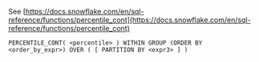 See [https://docs.snowflake.com/en/sql-reference/functions/percentile_cont](https://docs.snowflake.com/en/sql-reference/functions/percentile_cont)
```
PERCENTILE_CONT( <percentile> ) WITHIN GROUP (ORDER BY <order_by_expr>) OVER ( [ PARTITION BY <expr3> ] )
```
